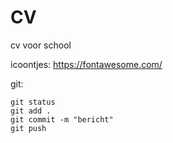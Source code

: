 # CV
cv voor school


icoontjes: https://fontawesome.com/


git:
```
git status
git add .
git commit -m "bericht"
git push
```